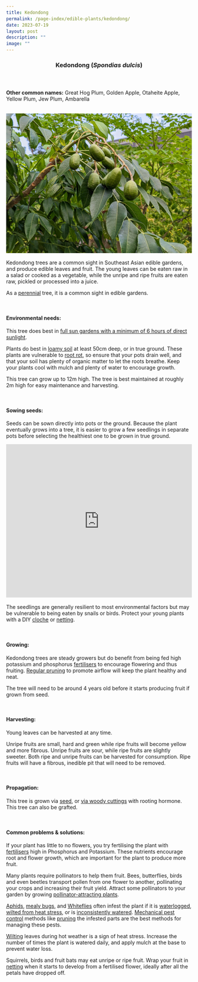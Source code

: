 ```yaml
---
title: Kedondong
permalink: /page-index/edible-plants/kedondong/
date: 2023-07-19
layout: post
description: ""
image: ""
---
```

<header>
	<h3>Kedondong (<em>Spondias dulcis</em>)</h3>
</header>
	
<section>
	<p><strong>Other common names:</strong> Great Hog Plum, Golden Apple, Otaheite Apple, Yellow Plum, Jew Plum, Ambarella</p>
	<br>
</section>

<section>
	<img title="Kedondong fruits. Photo by Jacqueline Chua." src="/images/Plants/kedondong%20(1)_jacquelinechua.jpg">
	<p>Kedondong trees are a common sight in Southeast Asian edible gardens, and produce edible leaves and fruit. The young leaves can be eaten raw in a salad or cooked as a vegetable, while the unripe and ripe fruits are eaten raw, pickled or processed into a juice.</p>
	<p>As a <a href="/learn-more-about-gardening/glossary/#p">perennial</a> tree, it is a common sight in edible gardens. </p>       
	<br>
</section>

<section>
	<h4>Environmental needs:</h4>
	<p>This tree does best in <a href="/page-index/horticulture-techniques/gauging-light/">full sun gardens with a minimum of 6 hours of direct sunlight</a>.</p>
	<p>Plants do best in <a href="/page-index/horticulture-techniques/soil/">loamy soil</a> at least 50cm deep, or in true ground. These plants are vulnerable to <a href="/page-index/plant-problems/root-rot">root rot</a>, so ensure that your pots drain well, and that your soil has plenty of organic matter to let the roots breathe. Keep your plants cool with mulch and plenty of water to encourage growth.</p>
	<p>This tree can grow up to 12m high. The tree is best maintained at roughly 2m high for easy maintenance and harvesting. </p>
	<br>
	</section>

<section>
  <h4>Sowing seeds:</h4>
	<p>Seeds can be sown directly into pots or the ground. Because the plant eventually grows into a tree, it is easier to grow a few seedlings in separate pots before selecting the healthiest one to be grown in true ground.</p>
	<iframe width="100%" height="415" src="https://www.youtube.com/embed/x7J87wY7U6s" title="YouTube video player" frameborder="0" allow="accelerometer; autoplay; clipboard-write; encrypted-media; gyroscope; picture-in-picture; web-share" allowfullscreen=""></iframe>	<br>
	<p>The seedlings are generally resilient to most environmental factors but may be vulnerable to being eaten by snails or birds. Protect your young plants with a DIY <a href="/page-index/horticulture-techniques/cloches">cloche</a> or <a href="/page-index/hardscapes/netting">netting</a>. </p>
<br>
</section>

<section>
	<h4>Growing:</h4>
	<p>Kedondong trees are steady growers but do benefit from being fed high potassium and phosphorus <a href="/page-index/horticulture-techniques/fertilising/">fertilisers</a> to encourage flowering and thus fruiting. <a href="/page-index/horticulture-techniques/pruning">Regular pruning</a> to promote airflow will keep the plant healthy and neat. </p>
	<p>The tree will need to be around 4 years old before it starts producing fruit if grown from seed.</p>
	<br>
</section>

<section>
	<h4>Harvesting:</h4>
	<p>Young leaves can be harvested at any time.</p>
	<p>Unripe fruits are small, hard and green while ripe fruits will become yellow and more fibrous. Unripe fruits are sour, while ripe fruits are slightly sweeter. Both ripe and unripe fruits can be harvested for consumption. Ripe fruits will have a fibrous, inedible pit that will need to be removed.</p>
	<br>
</section>

<section>
	<h4>Propagation:</h4>
	<p>This tree is grown via <a href="/page-index/horticulture-techniques/propagating-by-seed">seed</a>, or <a href="/page-index/horticulture-techniques/propagating-by-cuttings">via woody cuttings</a> with rooting hormone. This tree can also be grafted. </p>
	<br>
</section>

<section>
	<h4>Common problems &amp; solutions:</h4>
	<p>If your plant has little to no flowers, you try fertilising the plant with <a href="/page-index/horticulture-techniques/fertilising/">fertilisers</a> high in Phosphorus and Potassium. These nutrients encourage root and flower growth, which are important for the plant to produce more fruit.</p>
	<p>Many plants require pollinators to help them fruit. Bees, butterflies, birds and even beetles transport pollen from one flower to another, pollinating your crops and increasing their fruit yield. Attract some pollinators to your garden by growing <a href="/page-index/glossary/biodiversity-attracting-plants">pollinator-attracting plants</a>. </p>
<p><a href="/page-index/pests/ahpids">Aphids</a>, <a href="/page-index/pests/mealy-bugs">mealy bugs</a>, and <a href="/page-index/pests/whiteflies/">Whiteflies</a> often infest the plant if it is <a href="/page-index/plant-problems/waterlogging/">waterlogged</a>, <a href="/page-index/plant-problems/wilting/">wilted from heat stress</a>, or is <a href="/page-index/horticulture-techniques/watering/">inconsistently watered</a>. <a href="/horticulture-techniques/pest-control/">Mechanical pest control</a> methods like <a href="/page-index/horticulture-techniques/pruning/">pruning</a> the infested parts are the best methods for managing these pests.</p><p><a href="/page-index/plant-problems/wilting">Wilting</a> leaves during hot weather is a sign of heat stress. Increase the number of times the plant is watered daily, and apply mulch at the base to prevent water loss. </p>
	<p>Squirrels, birds and fruit bats may eat unripe or ripe fruit. Wrap your fruit in <a href="/page-index/hardscapes/netting/">netting</a> when it starts to develop from a fertilised flower, ideally after all the petals have dropped off.</p>
	<br>
</section>